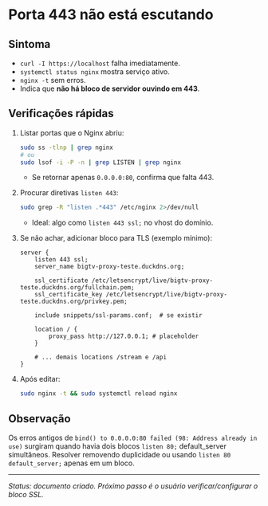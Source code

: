 # Porta 443 não está escutando

## Sintoma
- `curl -I https://localhost` falha imediatamente.
- `systemctl status nginx` mostra serviço ativo.
- `nginx -t` sem erros.
- Indica que **não há bloco de servidor ouvindo em 443**.

## Verificações rápidas

1. Listar portas que o Nginx abriu:
   ```bash
   sudo ss -tlnp | grep nginx
   # ou
   sudo lsof -i -P -n | grep LISTEN | grep nginx
   ```
   - Se retornar apenas `0.0.0.0:80`, confirma que falta 443.

2. Procurar diretivas `listen 443`:
   ```bash
   sudo grep -R "listen .*443" /etc/nginx 2>/dev/null
   ```
   - Ideal: algo como `listen 443 ssl;` no vhost do domínio.

3. Se não achar, adicionar bloco para TLS (exemplo mínimo):
   ```nginx
   server {
       listen 443 ssl;
       server_name bigtv-proxy-teste.duckdns.org;

       ssl_certificate /etc/letsencrypt/live/bigtv-proxy-teste.duckdns.org/fullchain.pem;
       ssl_certificate_key /etc/letsencrypt/live/bigtv-proxy-teste.duckdns.org/privkey.pem;

       include snippets/ssl-params.conf;  # se existir

       location / {
           proxy_pass http://127.0.0.1; # placeholder
       }

       # ... demais locations /stream e /api
   }
   ```

4. Após editar:
   ```bash
   sudo nginx -t && sudo systemctl reload nginx
   ```

## Observação
Os erros antigos de `bind() to 0.0.0.0:80 failed (98: Address already in use)` surgiram quando havia dois blocos `listen 80;` default_server simultâneos. Resolver removendo duplicidade ou usando `listen 80 default_server;` apenas em um bloco.

---
_Status: documento criado. Próximo passo é o usuário verificar/configurar o bloco SSL._ 